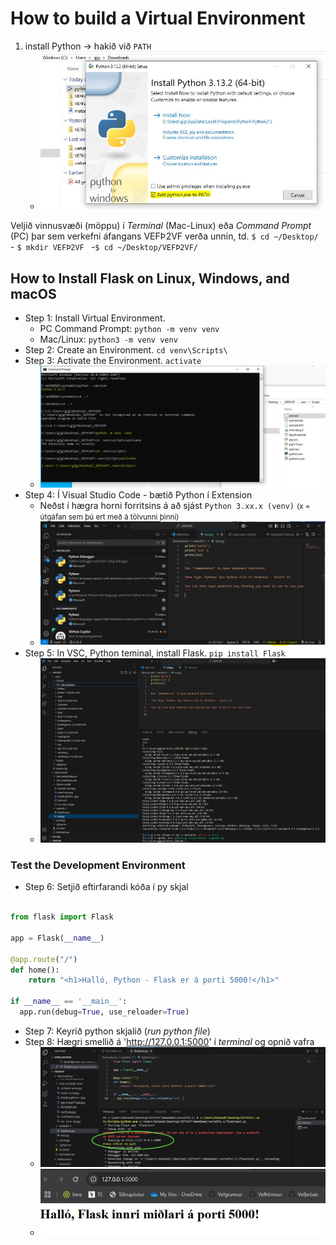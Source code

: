 # How to build a Virtual Environment

1. install Python -> hakið við `PATH`
   * ![install python](install-python-1.jpg)

Veljið vinnusvæði (möppu) í _Terminal_ (Mac-Linux) eða _Command Prompt_ (PC) þar sem verkefni áfangans VEFÞ2VF verða unnin, td. `$ cd ~/Desktop/ ` - `$ mkdir VEFÞ2VF ` -`$ cd ~/Desktop/VEFÞ2VF/ `

## How to Install Flask on Linux, Windows, and macOS

- Step 1: Install Virtual Environment. 
  * PC Command Prompt: `python -m venv venv` 
  * Mac/Linux: `python3 -m venv venv`
- Step 2: Create an Environment. `cd venv\Scripts\`
- Step 3: Activate the Environment. `activate`
  * ![activate venv](activate-venv.jpg)
- Step 4: Í Visual Studio Code - bætið Python í Extension
  * Neðst í hægra horni forritsins á að sjást `Python 3.xx.x (venv)` <small>(x = útgáfan sem þú ert með á tölvunni þinni)</small>
  * ![VCS ok](vsc-venv-ok.jpg)
- Step 5: In VSC, Python teminal, install Flask. `pip install Flask`
  * ![pip install](pip-install-Flask.jpg)

### Test the Development Environment

- Step 6: Setjið eftirfarandi kóða í py skjal

```python

from flask import Flask

app = Flask(__name__)

@app.route("/")
def home():
    return "<h1>Halló, Python - Flask er á porti 5000!</h1>"

if __name__ == '__main__':
  app.run(debug=True, use_reloader=True)  

```
- Step 7: Keyrið python skjalið (_run python file_)
- Step 8: Hægri smellið á 'http://127.0.0.1:5000' í _terminal_ og opnið vafra
  - ![Flask run](runFlaskrun.jpg)
  - ![Halló Flask](halloFlask.jpg)
